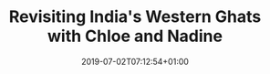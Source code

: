 ---
issue: 0719
title: Revisiting India's Western Ghats with Chloe and Nadine
lede: When the Tupac Shakur hologram graced the 2012 Coachella music festival with its glowing, eerie presence for a couple of numbers with a flesh-and-blood Snoop Dogg, it was unsettling enough.
date: 2019-07-02T07:12:54+01:00
cover: https://images.unsplash.com/photo-1562680814-2383556d6578?ixlib=rb-1.2.1&ixid=eyJhcHBfaWQiOjEyMDd9&auto=format&fit=crop&w=3578&q=80
tags:
- gaming
---